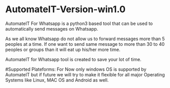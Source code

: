 # AutomateIT-Version-win1.0
AutomateIT For Whatsapp is a python3 based tool that can be used to automatically send messages on Whatsapp.

As we all know Whatsapp do not allow us to forward messages more than 5 peoples at a time. If one want to send same message to more than 30 to 40 peoples or groups than it will eat up his/her more time.

AutomateIT for Whatsapp tool is created to save your lot of time.

#Supported Plateforms:
For Now only windows OS is supported by AutomateIT but if future we will try to make it flexible for all major Operating Systems like Linux, MAC OS and Android as well.
